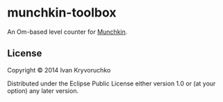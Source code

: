 # munchkin-toolbox

An Om-based level counter for [Munchkin](http://www.worldofmunchkin.com/game/).

## License

Copyright © 2014 Ivan Kryvoruchko

Distributed under the Eclipse Public License either version 1.0 or (at
your option) any later version.

